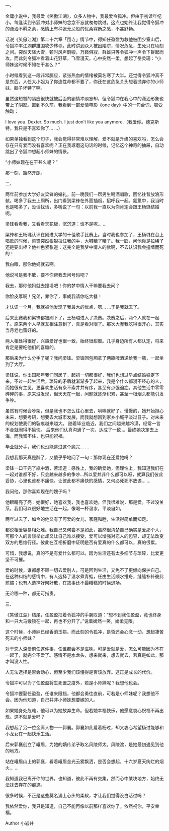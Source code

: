 一、  
  
金庸小说中，我最爱《笑傲江湖》，众多人物中，我最爱令狐冲。但由于初读年纪小，每逢读到令狐冲对小师妹的念念不忘就匆匆跳过。这点也始终让我觉得令狐冲的潇洒不羁之余，感情上有种张无忌般的优柔寡断之感，不甚舒畅。  
  
话说《笑傲江湖》第二十六章「围寺」情节中，得知任盈盈为救他被困少室山后，令狐冲率江湖群雄围攻少林寺。此时讲到众人被困陷阱，情况危急，生死只在顷刻之间。突然天降大雪，顿时风声鹤唳，万籁俱寂，群雄只等令狐冲一声令下群起而攻。而此刻令狐冲看着山花野草，飞雪漫天。心中突然一柔，想起了岳灵珊：“小师妹这时候不知在干甚么？”  
  
小时候看到这一段非常膈应，紧张热血的情绪被莫名寒了大半。还觉得令狐冲真不是东西，人任大小姐为了你连性命都不要了，你还在这危急关头想着抛弃你的小师妹，脑子坏特了啊。  
  
虽然这短暂的膈应很快就被后面的剧情冲淡忘却，但令狐冲在我心中的潇洒形象也带上了阴影。直到不久前，我看到一部爱情电影《one day》中的一句台词，顿受触动：  
  
I love you. Dexter. So much. I just don’t like you anymore.（我爱你。德克斯特。我只是不喜欢你了… …）  
  
如果单独看到这个句子，我会觉得非常难以理解，爱不就是升级的喜欢吗，怎么会存在只有爱而没有喜欢呢？正在我琢磨这句话的时候，记忆这个神奇的抽屉，自动跳出了令狐冲想起小师妹的情景。  
  
“小师妹现在在干甚么呢？”  
  
那一刻，豁然开朗。  
  
二、  
  
两年前参加大学好友梁锋的婚礼，前一晚我们一帮男生喝酒唱歌，回忆往昔放浪形骸。喝多了我去上厕所，出门看到梁锋在外面抽烟，招呼我一起。氤氲中，我当时也是喝多了，没话找话，多嘴说了一句：以前我一直以为你肯定会跟王杨璐结婚呢。  
  
梁锋看看我，又看看天花板，沉沉道：谁不是呢… …  
  
梁锋和王杨璐认识在刚进大学的十佳歌手比赛上。当时我也参加了，王杨璐在台上唱歌的时候，梁锋突然狠狠拉住我的手，大喊糟了糟了。我一囧，问他你是拉稀了还是要出柜？他神色紧张道：这完全是我梦中情人的款啊，不去认识我会撞墙而死的！  
  
我白眼，那你他妈就去啊。  
  
他说可是我不敢，要不你帮我去问号码吧？  
  
我去，那你他妈就去撞墙吧！你的梦中情人干嘛要我去问？  
  
你脸皮厚啊！兄弟，靠你了，事成我请你吃大餐！  
  
才认识一个月，我就被他发现了我最大的优点，嗯… …于是我就去了。  
  
后来比赛我和梁锋都被刷下了，王杨璐进入了决赛。决赛之后，两个人就在一起了。原来两个人早就互相注意到了，真是看对眼了。那次大餐我吃得很开心，其实当月老也蛮好的。  
  
两人相处得很好，兴趣爱好也很一致，始终很甜蜜。几乎身边所有人都认定，将来肯定是要吃他们的喜糖的。  
  
那后来为什么分手了呢？我问梁锋。梁锋回包厢拿了两瓶啤酒递给我一瓶，一起坐到了大厅。  
  
梁锋说，你出国那年我们同居了，起初一切都很好，我们也想过早点结婚稳定下来。不过一起生活后，琐碎的矛盾就渐渐多了起来，我是个什么都漫不经心的人，而她很有主见，更喜欢生活有条不紊井井有序，甚至有点强迫症。其他生活中零零碎碎的事，原来没发现，但天天在一起，问题就逐渐积累，甚至一根烟头都能引发争吵。  
  
虽然有时候会吵架，但是我也不怎么往心里去，哄哄就好了。慢慢的，她开始担心未来，想要考研，想要去大城市发展，而我就想回到家乡小城平淡过日子。对未来的规划使我们的裂痕越来越大。 随着毕业临近，我们之间越来越冷漠，经常一言不合就闹得不愉快。 后来他们认真沟通了一次，达成了一致，。最终她决定去上海，而我留不住，也只能祝福。  
  
毕业就分手，我们也没能逃过这个魔咒… …  
  
我想我那天真是醉了，又傻乎乎地问了一句：那你现在还爱她吗？  
  
梁锋一口干完了瓶中酒，苦涩道：感性上，我的确爱她，但理性上，我知道我们在一起对谁都不好，只会越来越多的争吵…所以爱并非什么都可以呀，就算我们彼此妥协，心里也谁都不痛快。让彼此都不痛快的感情，又何必死死不放诶… …  
  
我问他，那你喜欢现在的嫂子吗？  
  
他眼睛亮了亮：她很好，她喜欢我，我也喜欢她，但我很难说，那是爱。不过没关系，我们可以很好地生活在一起，像喝一杯温水，平淡自如。  
  
两年过去了，如今的他又有了可爱的女儿，家庭和睦，生活得简单而知足。  
  
都说相爱容易相处难。我自己又何尝不是如此，虽然很清楚自己确实是爱那个人，可那个人的言谈举止却又让自己难以接受，爱可以增强对恋人的包容，却无法改变双方的思维行径。彼此在互相折磨中证明是否有爱真的什么都可以，真的很累。  
  
可惜，我想说，真的不是有爱什么都可以。因为生活还有太多细节与琐碎，比爱更坚不可摧。  
  
爱的时候，谁都想不顾一切去爱别人，可是回到生活，又免不了更倾向保护自己。在这种纠结的感情中，有人选择了温水煮青蛙，任由生活顺水推舟，缝缝补补彼此煎熬；也有人选择好聚好散，在故事还不最糟糕的时候退场。  
  
无论哪一种，都无可指责。  
  
三、  
  
《笑傲江湖》结尾，任盈盈扣着令狐冲的手腕叹道：“想不到我任盈盈，竟也终身和一只大马猴锁在一起，再也不分开了。”说着嫣然一笑，娇柔无限。  
  
这个时候，小师妹已经香消玉殒。而此刻的令狐冲，是否还会心念一动，想起凄苦死去的小师妹？  
  
对于恋人深爱前任这件事，任谁都会不是滋味。可是爱就是爱，怎么可能因为不在一起了，就完全不爱了。感情不是水龙头，想来就来，想去就去，若真是如此，那才叫没人性。  
  
人无法选择是否会动心，但至少我们该懂得是否该放弃。这正是成长的代价。  
  
令狐冲可以为了任盈盈将生死置之度外，若是小师妹呢？我想他也会。  
  
令狐冲要娶任盈盈，任谁来阻挡，他都会勇往直前，可若是小师妹呢？我想他不会。因为他知道，自己并非小师妹想要嫁的人。  
  
如果她身处危难，他可以为她放弃生命。但若她幸福快乐，他愿意衷心祝福不再出现。这不就是爱吗？  
  
我想起了另一位金庸人物——郭襄。郭襄如此爱着杨过，却又衷心希望杨过能够和小龙女在一起快乐生活。  
  
后来郭襄创立了峨眉，为她的嫡传弟子取名风陵师太。风陵渡，是她最初遇见到他的地方。  
  
站在峨眉山上的郭襄，看着峨眉金光云雾飘洒，是否会想起，十六岁夏天绚烂的烟火… …  
  
我知道我已离开你的世界，也知道，彼此不再有交集，然而心中某块地方，始终无法抹去存在的痕迹。  
  
很多时候，不正是这些莫名涌上心头的柔软，才让我们觉得没白活过吗？  
  
我依然爱你，我只是知道，自己不能再像以前那样喜欢你了。依然祝你，平安幸福。

Author 小岩井